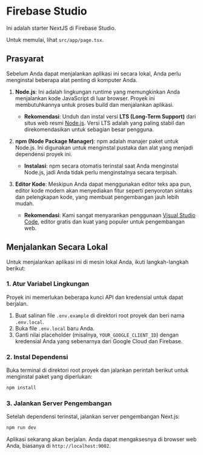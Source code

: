 # Firebase Studio

Ini adalah starter NextJS di Firebase Studio.

Untuk memulai, lihat `src/app/page.tsx`.

## Prasyarat

Sebelum Anda dapat menjalankan aplikasi ini secara lokal, Anda perlu menginstal beberapa alat penting di komputer Anda.

1.  **Node.js**: Ini adalah lingkungan runtime yang memungkinkan Anda menjalankan kode JavaScript di luar browser. Proyek ini membutuhkannya untuk proses build dan menjalankan aplikasi.
    *   **Rekomendasi**: Unduh dan instal versi **LTS (Long-Term Support)** dari situs web resmi [Node.js](https://nodejs.org/). Versi LTS adalah yang paling stabil dan direkomendasikan untuk sebagian besar pengguna.

2.  **npm (Node Package Manager)**: npm adalah manajer paket untuk Node.js. Ini digunakan untuk menginstal pustaka dan alat yang menjadi dependensi proyek ini.
    *   **Instalasi**: npm secara otomatis terinstal saat Anda menginstal Node.js, jadi Anda tidak perlu menginstalnya secara terpisah.

3.  **Editor Kode**: Meskipun Anda dapat menggunakan editor teks apa pun, editor kode modern akan menyediakan fitur seperti penyorotan sintaks dan pelengkapan kode, yang membuat pengembangan jauh lebih mudah.
    *   **Rekomendasi**: Kami sangat menyarankan penggunaan [Visual Studio Code](https://code.visualstudio.com/), editor gratis dan kuat yang populer untuk pengembangan web.

## Menjalankan Secara Lokal

Untuk menjalankan aplikasi ini di mesin lokal Anda, ikuti langkah-langkah berikut:

### 1. Atur Variabel Lingkungan

Proyek ini memerlukan beberapa kunci API dan kredensial untuk dapat berjalan.

1.  Buat salinan file `.env.example` di direktori root proyek dan beri nama `.env.local`.
2.  Buka file `.env.local` baru Anda.
3.  Ganti nilai placeholder (misalnya, `YOUR_GOOGLE_CLIENT_ID`) dengan kredensial Anda yang sebenarnya dari Google Cloud dan Firebase.

### 2. Instal Dependensi

Buka terminal di direktori root proyek dan jalankan perintah berikut untuk menginstal paket yang diperlukan:

```bash
npm install
```

### 3. Jalankan Server Pengembangan

Setelah dependensi terinstal, jalankan server pengembangan Next.js:

```bash
npm run dev
```

Aplikasi sekarang akan berjalan. Anda dapat mengaksesnya di browser web Anda, biasanya di `http://localhost:9002`.
